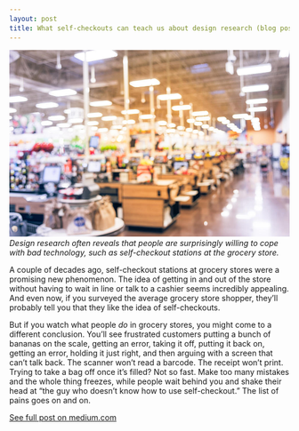```yaml
---
layout: post
title: What self-checkouts can teach us about design research (blog post)
---
```


![Grocery store](/images/grocery-store.jpg)
_Design research often reveals that people are surprisingly willing to cope with bad technology, such as self-checkout stations at the grocery store._

A couple of decades ago, self-checkout stations at grocery stores were a promising new phenomenon. The idea of getting in and out of the store without having to wait in line or talk to a cashier seems incredibly appealing. And even now, if you surveyed the average grocery store shopper, they’ll probably tell you that they like the idea of self-checkouts.

But if you watch what people _do_ in grocery stores, you might come to a different conclusion. You’ll see frustrated customers putting a bunch of bananas on the scale, getting an error, taking it off, putting it back on, getting an error, holding it just right, and then arguing with a screen that can’t talk back. The scanner won’t read a barcode. The receipt won’t print. Trying to take a bag off once it’s filled? Not so fast. Make too many mistakes and the whole thing freezes, while people wait behind you and shake their head at “the guy who doesn’t know how to use self-checkout.” The list of pains goes on and on.

[See full post on medium.com](https://link.medium.com/WEWyERAUa2)
